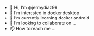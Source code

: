 - 👋 Hi, I’m @jermydiaz99
- 👀 I’m interested in docker desktop
- 🌱 I’m currently learning  docker android
- 💞️ I’m looking to collaborate on ...
- 📫 How to reach me ...

<!---
jermydiaz99/jermydiaz99 is a ✨ special ✨ repository because its `README.md` (this file) appears on your GitHub profile.
You can click the Preview link to take a look at your changes.
--->
